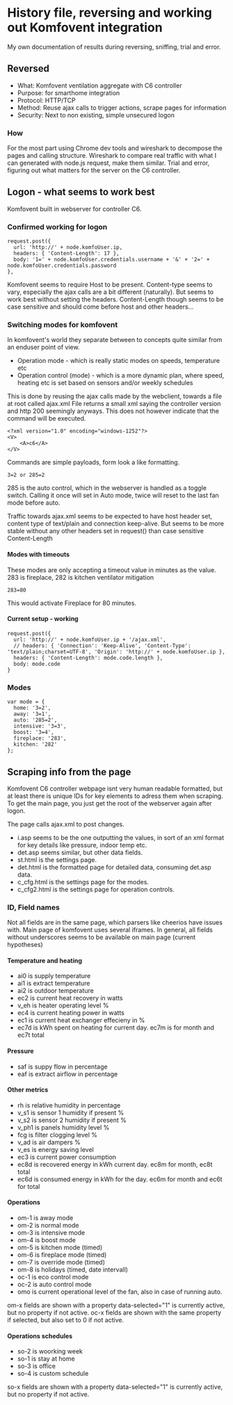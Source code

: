 # History file, reversing and working out Komfovent integration
My own documentation of results during reversing, sniffing, trial and error. 

## Reversed
- What: Komfovent ventilation aggregate with C6 controller
- Purpose: for smarthome integration
- Protocol: HTTP/TCP
- Method: Reuse ajax calls to trigger actions, scrape pages for information
- Security: Next to non existing, simple unsecured logon

### How
For the most part using Chrome dev tools and wireshark to decompose the pages and calling structure.
Wireshark to compare real traffic with what I can generated with node.js request, make them similar.
Trial and error, figuring out what matters for the server on the C6 controller.

## Logon - what seems to work best
Komfovent built in webserver for controller C6.

### Confirmed working for logon
	request.post({
      url: 'http://' + node.komfoUser.ip,
      headers: { 'Content-Length': 17 },
      body: '1=' + node.komfoUser.credentials.username + '&' + '2=' + node.komfoUser.credentials.password
    },

Komfovent seems to require Host to be present.
Content-type seems to vary, especially the ajax calls are a bit different (naturally). But seems to work best without setting the headers.
Content-Length though seems to be case sensitive and should come before	host and other headers...

### Switching modes for komfovent
In komfovent's world they separate between to concepts quite similar from an enduser point of view.
- Operation mode - which is really static modes on speeds, temperature etc
- Operation control (mode) - which is a more dynamic plan, where speed, heating etc is set based on sensors and/or weekly schedules

This is done by reusing the ajax calls made by the webclient, towards a file at root called ajax.xml
File returns a small xml saying the controller version and http 200 seemingly anyways. This does not however indicate that the command will be executed.

	<?xml version="1.0" encoding="windows-1252"?>
	<V>
		<A>c6</A>
	</V>
Commands are simple payloads, form look a like formatting.

	3=2 or 285=2
285 is the auto control, which in the webserver is handled as a toggle switch. Calling it once will set in Auto mode, twice will reset to the last fan mode before auto. 

Traffic towards ajax.xml seems to be expected to have host header set, content type of text/plain and connection keep-alive. But seems to be more stable without any other headers set in request() than case sensitive Content-Length

#### Modes with timeouts
These modes are only accepting a timeout value in minutes as the value. 283 is fireplace, 282 is kitchen ventilator mitigation

	283=80
This would activate Fireplace for 80 minutes.

#### Current setup - working

	request.post({
      url: 'http://' + node.komfoUser.ip + '/ajax.xml',
      // headers: { 'Connection': 'Keep-Alive', 'Content-Type': 'text/plain;charset=UTF-8', 'Origin': 'http://' + node.komfoUser.ip },
      headers: { 'Content-Length': mode.code.length },
      body: mode.code
    } 

### Modes

	var mode = {
      home: '3=2',
      away: '3=1',
      auto: '285=2',
      intensive: '3=3',
      boost: '3=4',
      fireplace: '283',
      kitchen: '282'
    };

## Scraping info from the page
Komfovent C6 controller webpage isnt very human readable formatted, but at least there is unique IDs for key elements to adress them when scraping.
To get the main page, you just get the root of the webserver again after logon.

The page calls ajax.xml to post changes. 
- i.asp seems to be the one outputting the values, in sort of an xml format for key details like pressure, indoor temp etc.
- det.asp seems similar, but other data fields.
- st.html is the settings page.
- det.html is the formatted page for detailed data, consuming det.asp data.
- c_cfg.html is the settings page for the modes.
- c_cfg2.html is the settings page for operation controls.

### ID, Field names
Not all fields are in the same page, which parsers like cheerios have issues with. Main page of komfovent uses several iframes.
In general, all fields without underscores seems to be available on main page (current hypotheses)

#### Temperature and heating
- ai0 is supply temperature
- ai1 is extract temperature
- ai2 is outdoor temperature
- ec2 is current heat recovery in watts
- v_eh is heater operating level %
- ec4 is current heating power in watts
- ec1 is current heat exchanger effecieny in %
- ec7d is kWh spent on heating for current day. ec7m is for month and ec7t total

#### Pressure
- saf is suppy flow in percentage
- eaf is extract airflow in percentage

#### Other metrics
- rh is relative humidity in percentage
- v_s1 is sensor 1 humidity if present %
- v_s2 is sensor 2 humidity if present %
- v_ph1 is panels humidity level %
- fcg is filter clogging level %
- v_ad is air dampers %
- v_es is energy saving level
- ec3 is current power consumption
- ec8d is recovered energy in kWh current day. ec8m for month, ec8t total
- ec6d is consumed energy in kWh for the day. ec6m for month and ec6t for total

#### Operations
- om-1 is away mode
- om-2 is normal mode
- om-3 is intensive mode
- om-4 is boost mode
- om-5 is kitchen mode (timed)
- om-6 is fireplace mode (timed)
- om-7 is override mode (timed)
- om-8 is holidays (timed, date intervall)
- oc-1 is eco control mode
- oc-2 is auto control mode
- omo is current operational level of the fan, also in case of running auto.

om-x fields are shown with a property data-selected="1" is currently active, but no property if not active.
oc-x fields are shown with the same property if selected, but also set to 0 if not active.

#### Operations schedules
- so-2 is woorking week
- so-1 is stay at home
- so-3 is office
- so-4 is custom schedule

so-x fields are shown with a property data-selected="1" is currently active, but no property if not active.





